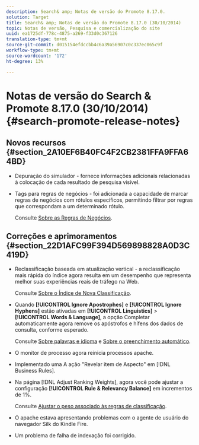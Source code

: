 ```yaml
---
description: Search& amp; Notas de versão do Promote 8.17.0.
solution: Target
title: Search& amp; Notas de versão do Promote 8.17.0 (30/10/2014)
topic: Notas de versão, Pesquisa e comercialização do site
uuid: ea1725df-778c-4875-a269-f33d0c367126
translation-type: tm+mt
source-git-commit: d015154efdccbb4c6a39a56907c0c337ec065c9f
workflow-type: tm+mt
source-wordcount: '172'
ht-degree: 13%

---
```



# Notas de versão do Search &amp; Promote 8.17.0 (30/10/2014){#search-promote-release-notes}

## Novos recursos {#section_2A10EF6B40FC4F2CB2381FFA9FFA64BD}

* Depuração do simulador - fornece informações adicionais relacionadas à colocação de cada resultado de pesquisa visível.
* Tags para regras de negócios - foi adicionada a capacidade de marcar regras de negócios com rótulos específicos, permitindo filtrar por regras que correspondam a um determinado rótulo.

   Consulte [Sobre as Regras de Negócios](../c-about-rules-menu/c-about-business-rules.md#concept_2A93D76216754D3D8412CDEA00BD26BD).

## Correções e aprimoramentos {#section_22D1AFC99F394D569898828A0D3C419D}

* Reclassificação baseada em atualização vertical - a reclassificação mais rápida do índice agora resulta em um desempenho que representa melhor suas experiências reais de tráfego na Web.

   Consulte [Sobre o Índice de Nova Classificação](../c-about-index-menu/c-about-re-rank-index.md#concept_147B0A9FCD51451787DA898E06F7C692).

* Quando **[!UICONTROL Ignore Apostrophes]** e **[!UICONTROL Ignore Hyphens]** estão ativadas em **[!UICONTROL Linguistics]** > **[!UICONTROL Words & Language]**, a opção Completar automaticamente agora remove os apóstrofos e hífens dos dados de consulta, conforme esperado.

   Consulte [Sobre palavras e idioma](../c-about-linguistics-menu/c-about-words-and-language.md#concept_CEB4B9576F3C4E2EB87B352EEC738D79) e [Sobre o preenchimento automático](../c-about-auto-complete.md#concept_093A9CD754864BA79B456FE4BEB64578).

* O monitor de processo agora reinicia processos apache.
* Implementado uma A ação &quot;Revelar item de Aspecto&quot; em [!DNL Business Rules].
* Na página [!DNL Adjust Ranking Weights], agora você pode ajustar a configuração **[!UICONTROL Rule & Relevancy Balance]** em incrementos de 1%.

   Consulte [Ajustar o peso associado às regras de classificação](../c-about-rules-menu/c-about-ranking-rules.md#task_3CB6FC92A66F4D99874A42D55825DB64).

* O apache estava apresentando problemas com o agente de usuário do navegador Silk do Kindle Fire.
* Um problema de falha de indexação foi corrigido.

